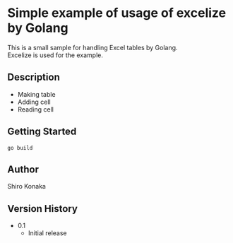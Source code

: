 # Simple example of usage of excelize by Golang
This is a small sample for handling Excel tables by Golang.  
Excelize is used for the example.
## Description
- Making table
- Adding cell
- Reading cell
## Getting Started
```
go build
```
## Author
Shiro Konaka
## Version History
- 0.1
    - Initial release